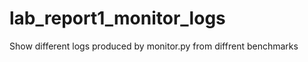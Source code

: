 lab_report1_monitor_logs
========================

Show different logs produced by monitor.py from diffrent benchmarks
